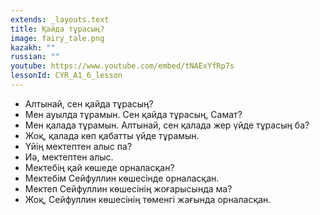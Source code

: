 ```yaml
---
extends: _layouts.text
title: Қайда тұрасың?
image: fairy_tale.png
kazakh: ""
russian: ""
youtube: https://www.youtube.com/embed/tNAExYfRp7s
lessonId: CYR_A1_6_lesson
---
```

- Алтынай, сен қайда тұрасың?
- Мен ауылда тұрамын. Сен қайда тұрасың, Самат?
- Мен қалада тұрамын. Алтынай, сен қалада жер үйде тұрасың ба?
- Жоқ, қалада көп қабатты үйде тұрамын. 
- Үйің мектептен алыс па?
- Иә, мектептен алыс. 
- Мектебің қай көшеде орналасқан?
- Мектебім Сейфуллин көшесінде орналасқан.
- Мектеп Сейфуллин көшесінің жоғарысында ма?
- Жоқ, Сейфуллин көшесінің төменгі жағында орналасқан.
